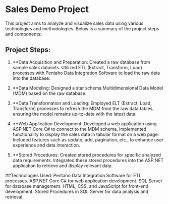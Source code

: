# Sales Demo Project


This project aims to analyze and visualize sales data using various technologies and methodologies. Below is a summary of the project steps and components:

## Project Steps:
1. **Data Acquisition and Preparation:
	Created a raw database from sample sales datasets.
	Utilized ETL (Extract, Transform, Load) processes with Pentaho Data Integration Software
	to load the raw data into the database.
2. **Data Modeling:
	Designed a star schema Multidimensional Data Model (MDM) based on the raw database.

3. **Data Transformation and Loading:
	Employed ELT (Extract, Load, Transform) processes to refresh the MDM from the raw data
	tables, ensuring the model remains up-to-date with the latest data.
4. **Web Application Development:
	Developed a web application using ASP.NET Core C# to connect to the MDM schema.
	Implemented functionality to display the sales data in tabular format on a web page.
	Included features such as update, add, pagination, etc., to enhance user experience and 	data interaction.
5. **Stored Procedures:
	Created stored procedures for specific analyzed data requirements.
	Integrated these stored procedures into the ASP.NET application to retrieve and display 	relevant data.

##Technologies Used:
	Pentaho Data Integration Software for ETL processes.
	ASP.NET Core C# for web application development.
	SQL Server for database management.
	HTML, CSS, and JavaScript for front-end development.
	Stored Procedures in SQL Server for data analysis and retrieval.

